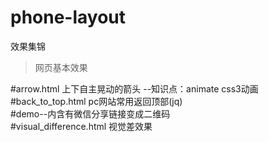 # phone-layout
效果集锦
> 网页基本效果

#arrow.html 上下自主晃动的箭头 --知识点：animate css3动画  <br />
#back_to_top.html pc网站常用返回顶部(jq)   <br />
#demo--内含有微信分享链接变成二维码   <br />
#visual_difference.html 视觉差效果

